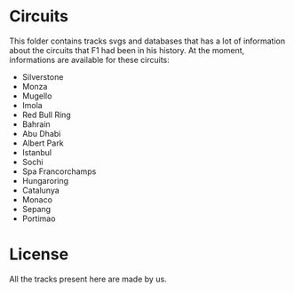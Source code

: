 # Circuits
This folder contains tracks svgs and databases that has a lot of information
about the circuits that F1 had been in his history.
At the moment, informations are available for these circuits: 

  - Silverstone
  - Monza
  - Mugello
  - Imola 
  - Red Bull Ring
  - Bahrain
  - Abu Dhabi
  - Albert Park
  - Istanbul 
  - Sochi
  - Spa Francorchamps
  - Hungaroring
  - Catalunya 
  - Monaco
  - Sepang 
  - Portimao

# License
All the tracks present here are made by us.
